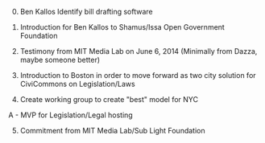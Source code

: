 0. Ben Kallos Identify bill drafting software

1. Introduction for Ben Kallos to Shamus/Issa Open Government Foundation

2. Testimony from MIT Media Lab on June 6, 2014 (Minimally from Dazza, maybe someone better)

3. Introduction to Boston in order to move forward as two city solution for CiviCommons on Legislation/Laws

4. Create working group to create "best" model for NYC

  A - MVP for Legislation/Legal hosting

5. Commitment from MIT Media Lab/Sub Light Foundation 
